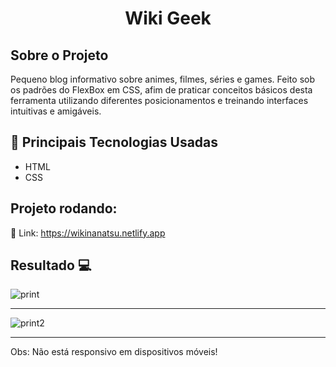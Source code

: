 <h1 align="center">Wiki Geek</h1>

## Sobre o Projeto 

Pequeno blog informativo sobre animes, filmes, séries e games.
Feito sob os padrões do FlexBox em CSS, afim  de praticar conceitos básicos desta ferramenta utilizando diferentes posicionamentos e treinando interfaces intuitivas e amigáveis.

## 🚀 Principais Tecnologias Usadas 
<ul>
    <li>HTML</li>
    <li>CSS</li> 
</ul>

 ## Projeto rodando:

 🔰 Link: https://wikinanatsu.netlify.app

 ## Resultado 💻
 <img src="https://i.imgur.com/cfonV3L.png" alt="print">
 <hr>
 <img src="https://i.imgur.com/4mW6npU.png" alt="print2">
 <hr>

 Obs: Não está responsivo em dispositivos móveis!